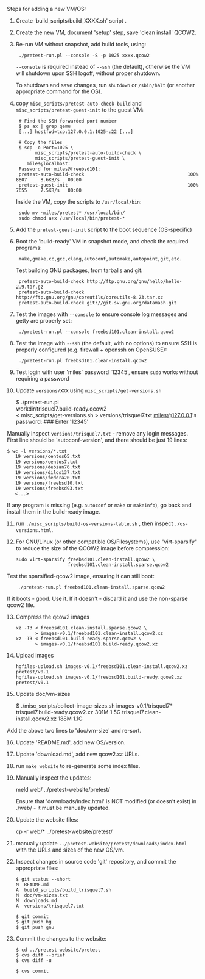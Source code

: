 Steps for adding a new VM/OS:

1. Create 'build_scripts/build_XXXX.sh' script .

2. Create the new VM, document 'setup' step, save 'clean install' QCOW2.

3. Re-run VM without snapshot, add build tools, using:

        ./pretest-run.pl --console -S -p 1025 xxxx.qcow2

    `--console` is required instead of `--ssh` (the default), otherwise the
    VM will shutdown upon SSH logoff, without proper shutdown.

    To shutdown and save changes, run `shutdown` or `/sbin/halt` (or another
    appropriate command for the OS).

4. copy `misc_scripts/pretest-auto-check-build` and
   `misc_scripts/pretest-guest-init` to the guest VM:

        # Find the SSH forwarded port number
        $ ps ax | grep qemu
        [...] hostfwd=tcp:127.0.0.1:1025-:22 [...]

        # Copy the files
        $ scp -o Port=1025 \
              misc_scripts/pretest-auto-build-check \
              misc_scripts/pretest-guest-init \
           miles@localhost:
        Password for miles@freebsd101:
        pretest-auto-build-check                                      100% 8807     8.6KB/s   00:00
        pretest-guest-init                                            100% 7655     7.5KB/s   00:00

    Inside the VM, copy the scripts to `/usr/local/bin`:

        sudo mv ~miles/pretest* /usr/local/bin/
        sudo chmod a+x /usr/local/bin/pretest-*

5. Add the `pretest-guest-init` script to the boot sequence (OS-specific)

6. Boot the 'build-ready' VM in snapshot mode, and check the required programs:

        make,gmake,cc,gcc,clang,autoconf,automake,autopoint,git,etc.

   Test building GNU packages, from tarballs and git:

        pretest-auto-build-check http://ftp.gnu.org/gnu/hello/hello-2.9.tar.gz
        pretest-auto-build-check http://ftp.gnu.org/gnu/coreutils/coreutils-8.23.tar.xz
        pretest-auto-build-check git://git.sv.gnu.org/datamash.git

7. Test the images with `--console` to ensure console log messages and getty
   are properly set:

        ./pretest-run.pl --console freebsd101.clean-install.qcow2

8. Test the image with `--ssh` (the default, with no options) to ensure SSH
   is properly configured (e.g. firewall + openssh on OpenSUSE):

        ./pretest-run.pl freebsd101.clean-install.qcow2

9. Test login with user 'miles' password '12345', ensure `sudo` works without
   requiring a password

10. Update `versions/XXX` using `misc_scripts/get-versions.sh`

    $ ./pretest-run.pl \
        workdir/trisquel7.build-ready.qcow2 \
        < misc_scripts/get-versions.sh > versions/trisquel7.txt
    miles@127.0.0.1's password: ### Enter '12345'

  Manually inspect `versions/trisquel7.txt` - remove any login messages.
  First line should be 'autoconf-version', and there should be just 19 lines:

    $ wc -l versions/*.txt
       19 versions/centos65.txt
       19 versions/centos7.txt
       19 versions/debian76.txt
       19 versions/dilos137.txt
       19 versions/fedora20.txt
       19 versions/freebsd10.txt
       19 versions/freebsd93.txt
       <...>

  If any program is missing (e.g. `autoconf` or `make` or `makeinfo`), go back
  and install them in the build-ready image.

11. run `./misc_scripts/build-os-versions-table.sh` ,
   then inspect `./os-versions.html`.

12. For GNU/Linux (or other compatible OS/Filesystems), use "virt-sparsify" to
   reduce the size of the QCOW2 image before compression:

        sudo virt-sparsify freebsd101.clean-install.qcow2 \
                           freebsd101.clean-install.sparse.qcow2

   Test the sparsified-qcow2 image, ensuring it can still boot:

        ./pretest-run.pl freebsd101.clean-install.sparse.qcow2

   If it boots - good. Use it.
   If it doesn't - discard it and use the non-sparse qcow2 file.

13. Compress the qcow2 images

        xz -T3 < freebsd101.clean-install.sparse.qcow2 \
               > images-v0.1/freebsd101.clean-install.qcow2.xz
        xz -T3 < freebsd101.build-ready.sparse.qcow2 \
               > images-v0.1/freebsd101.build-ready.qcow2.xz

14. Upload images

        hgfiles-upload.sh images-v0.1/freebsd101.clean-install.qcow2.xz pretest/v0.1
        hgfiles-upload.sh images-v0.1/freebsd101.build-ready.qcow2.xz pretest/v0.1

15. Update doc/vm-sizes

    $ ./misc_scripts/collect-image-sizes.sh images-v0.1/trisquel7*
    trisquel7.build-ready.qcow2.xz      301M  1.5G
    trisquel7.clean-install.qcow2.xz    188M  1.1G

   Add the above two lines to 'doc/vm-size' and re-sort.

16. Update 'README.md', add new OS/version.

17. Update 'download.md', add new qcow2.xz URLs.

18. run `make website` to re-generate some index files.

19. Manually inspect the updates:

    meld web/ ../pretest-website/pretest/

    Ensure that 'downloads/index.html' is NOT modified (or doesn't exist)
    in ./web/ - it must be manually updated.

20. Update the website files:

    cp -r web/* ../pretest-website/pretest/

21. manually update `../pretest-website/pretest/downloads/index.html` with
    the URLs and sizes of the new OS/vm.

22. Inspect changes in source code 'git' repository, and commit the
    appropriate files:

        $ git status --short
        M  README.md
        A  build_scripts/build_trisquel7.sh
        M  doc/vm-sizes.txt
        M  downloads.md
        A  versions/trisquel7.txt

        $ git commit
        $ git push hg
        $ git push gnu

23. Commit the changes to the website:

        $ cd ../pretest-website/pretest
        $ cvs diff --brief
        $ cvs diff -u

        $ cvs commit

